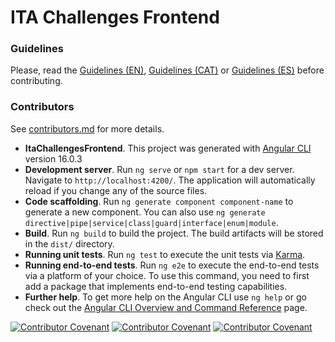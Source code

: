 # ITA Challenges Frontend

### Guidelines

Please, read the [Guidelines (EN)](GUIDELINES_EN.md), [Guidelines (CAT)](GUIDELINES_CAT.md) or [Guidelines (ES)](GUIDELINES_ES.md) before contributing.

### Contributors

See [contributors.md](contributors.md) for more details.


* **ItaChallengesFrontend**. This project was generated with [Angular CLI](https://github.com/angular/angular-cli) version 16.0.3
* **Development server**. Run `ng serve` or `npm start` for a dev server. Navigate to `http://localhost:4200/`. The application will automatically reload if you change any of the source files.
* **Code scaffolding**. Run `ng generate component component-name` to generate a new component. You can also use `ng generate directive|pipe|service|class|guard|interface|enum|module`.
* **Build**. Run `ng build` to build the project. The build artifacts will be stored in the `dist/` directory.
* **Running unit tests**. Run `ng test` to execute the unit tests via [Karma](https://karma-runner.github.io).
* **Running end-to-end tests**. Run `ng e2e` to execute the end-to-end tests via a platform of your choice. To use this command, you need to first add a package that implements end-to-end testing capabilities.
* **Further help**. To get more help on the Angular CLI use `ng help` or go check out the [Angular CLI Overview and Command Reference](https://angular.io/cli) page.


[![Contributor Covenant](https://img.shields.io/badge/Contributor%20Covenant-v2.0%20adopted-ff69b4.svg)](CODE_OF_CONDUCT_EN.md) 
 [![Contributor Covenant](https://img.shields.io/badge/Contributor%20Covenant-v2.0%20adopted-ff69b4.svg)](CODE_OF_CONDUCT_ES.md) 
  [![Contributor Covenant](https://img.shields.io/badge/Contributor%20Covenant-v2.0%20adopted-ff69b4.svg)](CODE_OF_CONDUCT_CA.md) 
